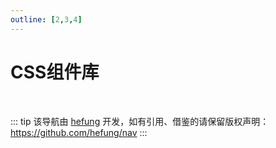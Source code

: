 ```yaml
---
outline: [2,3,4]
---
```


<script setup>
import { NAV_DATA } from './data'
</script>
<style src="./index.scss"></style> 

# CSS组件库

<Cards v-for="{title, items} in NAV_DATA" :title="title" :items="items"/>

<br />

::: tip
该导航由 [hefung](https://github.com/hefung/) 开发，如有引用、借鉴的请保留版权声明：<https://github.com/hefung/nav>
:::
